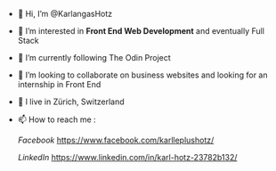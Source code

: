 - 👋 Hi, I’m @KarlangasHotz
- 👀 I’m interested in <strong>Front End Web Development</strong> and eventually Full Stack
- 🌱 I’m currently following The Odin Project 
- 💞️ I’m looking to collaborate on business websites and looking for an internship in Front End
- 📍  I live in Zürich, Switzerland
- 📫 How to reach me : 
   
   <em>Facebook</em> https://www.facebook.com/karlleplushotz/
   
   <em>LinkedIn</em> https://www.linkedin.com/in/karl-hotz-23782b132/
    
    

<!---
KarlangasHotz/KarlangasHotz is a ✨ special ✨ repository because its `README.md` (this file) appears on your GitHub profile.
You can click the Preview link to take a look at your changes.
--->
